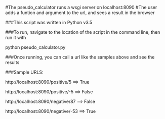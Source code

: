 #The pseudo_calculator runs a wsgi server on localhost:8090
#The user adds a funtion and argument to the url, and sees a result in the browser

###This script was written in Python v3.5

###To run, navigate to the location of the script in the command line, then run it with 

python pseudo_calculator.py

###Once running, you can call a url like the samples above and see the results


###Sample URLS:

http://localhost:8090/positive/5 ==> True

http://localhost:8090/positive/-5 ==> False

http://localhost:8090/negative/87 ==> False

http://localhost:8090/negative/-53 ==> True


